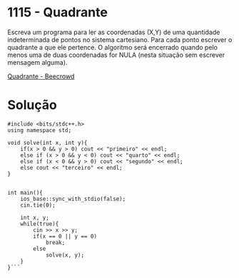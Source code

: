 # 1115 - Quadrante

Escreva um programa para ler as coordenadas (X,Y) de uma quantidade indeterminada de pontos no sistema cartesiano. Para cada ponto escrever o quadrante a que ele pertence. O algoritmo será encerrado quando pelo menos uma de duas coordenadas for NULA (nesta situação sem escrever mensagem alguma).

[Quadrante - Beecrowd](https://www.beecrowd.com.br/judge/pt/runs/code/37123117)

# Solução

```
#include <bits/stdc++.h>
using namespace std;

void solve(int x, int y){
	if(x > 0 && y > 0) cout << "primeiro" << endl;
	else if (x > 0 && y < 0) cout << "quarto" << endl;
	else if (x < 0 && y > 0) cout << "segundo" << endl;
	else cout << "terceiro" << endl;
}
	

int main(){ 
	ios_base::sync_with_stdio(false);
    cin.tie(0);
	
	int x, y;
	while(true){
		cin >> x >> y;
		if(x == 0 || y == 0)
			break;
		else
			solve(x, y);
	}
}```